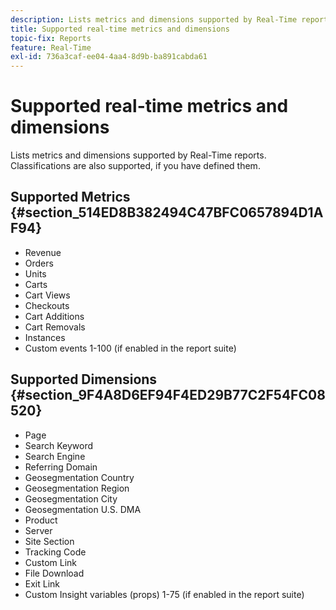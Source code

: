 ```yaml
---
description: Lists metrics and dimensions supported by Real-Time reports. Classifications are also supported, if you have defined them.
title: Supported real-time metrics and dimensions
topic-fix: Reports
feature: Real-Time
exl-id: 736a3caf-ee04-4aa4-8d9b-ba891cabda61
---
```

# Supported real-time metrics and dimensions

Lists metrics and dimensions supported by Real-Time reports. Classifications are also supported, if you have defined them.

## Supported Metrics {#section_514ED8B382494C47BFC0657894D1AF94}

* Revenue 
* Orders 
* Units 
* Carts 
* Cart Views 
* Checkouts 
* Cart Additions 
* Cart Removals 
* Instances 
* Custom events 1-100 (if enabled in the report suite)

## Supported Dimensions {#section_9F4A8D6EF94F4ED29B77C2F54FC08520}

* Page 
* Search Keyword 
* Search Engine 
* Referring Domain 
* Geosegmentation Country 
* Geosegmentation Region 
* Geosegmentation City 
* Geosegmentation U.S. DMA 
* Product 
* Server 
* Site Section 
* Tracking Code 
* Custom Link 
* File Download 
* Exit Link 
* Custom Insight variables (props) 1-75 (if enabled in the report suite)
